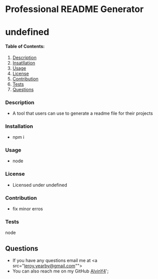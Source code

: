 # Professional README Generator 

  # undefined 

  #### Table of Contents:
  1. [Description](#description)
  2. [Insatllation](#installation)
  3. [Usage](#usage)
  4. [License](#license)
  5. [Contribution](#contribution)
  6. [Tests](#testing)
  7. [Questions](#Questions)

  ### Description
  * A tool that users can use to generate a readme file for their projects
  
  ### Installation 
  * npm i

  ### Usage 
  * node

  ### License 
  * Licensed under undefined

  ### Contribution 
  * fix minor erros

  ### Tests 
  node

  ## Questions 
  * If you have any questions email me at <a src="leroy.yearby@gmail.com""></a> 
  * You can also reach me on my GitHub [AlvinY4](http://github.com/AlvinY4)';



